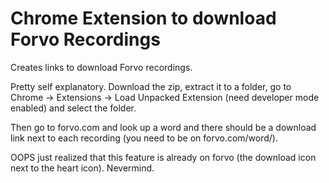 # Chrome Extension to download Forvo Recordings
Creates links to download Forvo recordings.


Pretty self explanatory. Download the zip, extract it to a folder, go to Chrome -> Extensions -> Load Unpacked Extension (need developer mode enabled) and select the folder.

Then go to forvo.com and look up a word and there should be a download link next to each recording (you need to be on forvo.com/word/).


OOPS just realized that this feature is already on forvo (the download icon next to the heart icon). Nevermind.
